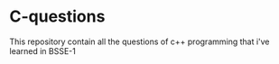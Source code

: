 # C-questions
This repository contain all the questions of c++ programming that i've learned in BSSE-1 
